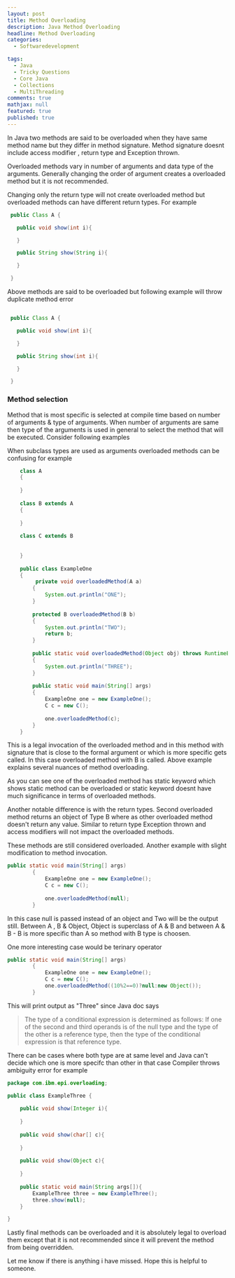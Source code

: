 ```yaml
---
layout: post
title: Method Overloading
description: Java Method Overloading
headline: Method Overloading
categories:
  - Softwaredevelopment

tags: 
  - Java
  - Tricky Questions
  - Core Java
  - Collections
  - MultiThreading 
comments: true
mathjax: null
featured: true 
published: true
---
```


 In Java two methods are said to be overloaded when they have same method name but they differ in method signature. Method signature doesnt include access modifier , return type and Exception thrown.

 Overloaded methods vary in number of arguments and data type of the arguments. Generally changing the order of argument creates a overloaded method but it is not recommended.

 Changing only the return type will not create overloaded method but overloaded methods can have different return types. For example 

```java
 public Class A {

   public void show(int i){

   }

   public String show(String i){

   }

 }

```


 Above methods are said to be overloaded but following example will throw duplicate method error 

```java

 public Class A {

   public void show(int i){

   }

   public String show(int i){

   }

 }
``` 

### Method selection 

Method that is most specific is selected at compile time based on number of arguments & type of arguments. When number of arguments are same then type of the arguments is used in general to select the method that will be executed. Consider following examples

 When subclass types are used as arguments overloaded methods can be confusing for example 

```java
 	class A
	{
	     
	}
	 
	class B extends A
	{
	     
	}
	 
	class C extends B
	
	     
	}
	 
	public class ExampleOne 
	{
	     private void overloadedMethod(A a)
	    {
	        System.out.println("ONE");
	    }
	     
	    protected B overloadedMethod(B b)
	    {
	        System.out.println("TWO");
	        return b;
	    }
	     
	    public static void overloadedMethod(Object obj) throws RuntimeException 
	    {
	        System.out.println("THREE");
	    }
	     
	    public static void main(String[] args)
	    {
	    	ExampleOne one = new ExampleOne();
	        C c = new C();
	         
	        one.overloadedMethod(c);
	    }
	}
``` 

 This is a legal invocation of the overloaded method and in this method with signature that is close to the formal argument or which is more specific gets called. In this case overloaded method with B is called. Above example explains several nuances of method overloading.

 As you can see one of the overloaded method has static keyword which shows static method can be overloaded or static keyword doesnt have much significance in terms of overloaded methods. 

 Another notable difference is with the return types. Second overloaded method returns an object of Type B where as other overloaded method doesn't return any value. Similar to return type Exception thrown and access modifiers will not impact the overloaded methods.

 These methods are still considered overloaded. Another example with slight modification to method invocation.

```java
public static void main(String[] args)
	    {
	    	ExampleOne one = new ExampleOne();
	        C c = new C();
	         
	        one.overloadedMethod(null);
	    }

```
In this case null is passed instead of an object and Two will be the output still. Between A , B & Object, Object is superclass of A & B and between A & B - B is more specific than A so method with B type is choosen.


One more interesting case would be terinary operator

```java
public static void main(String[] args)
	    {
	    	ExampleOne one = new ExampleOne();
	        C c = new C();
	        one.overloadedMethod((10%2==0)?null:new Object());
	    }
```

This will print output as "Three" since Java doc says 

> The type of a conditional expression is determined as follows:
> If one of the second and third operands is of the null type and the type of the other is a reference type, then the type of the conditional expression is that reference type.


There can be cases where both type are at same level and Java can't decide which one is more specifc than other in that case Compiler throws ambiguity error for example

```java
package com.ibm.epi.overloading;

public class ExampleThree {
	
	public void show(Integer i){
		
	}
	
	public void show(char[] c){
		
	}
	
	public void show(Object c){
		
	}
	
	public static void main(String args[]){
		ExampleThree three = new ExampleThree();
		three.show(null);
	}

}
```

Lastly final methods can be overloaded and it is absolutely legal to overload them except that it is not recommended since it will prevent the method from being overridden.

Let me know if there is anything i have missed. Hope this is helpful to someone.